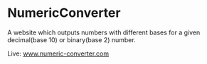 # NumericConverter
A website which outputs numbers with different bases for a given decimal(base 10) or binary(base 2) number.

Live: www.numeric-converter.com
